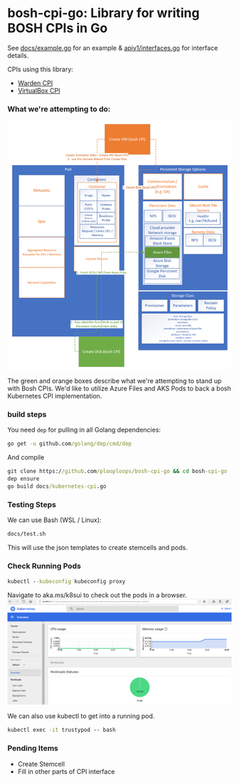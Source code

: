 # bosh-cpi-go: Library for writing BOSH CPIs in Go

See [docs/example.go](docs/example.go) for an example & [apiv1/interfaces.go](apiv1/interfaces.go) for interface details.

CPIs using this library:

- [Warden CPI](https://github.com/cppforlife/bosh-warden-cpi-release)
- [VirtualBox CPI](https://github.com/cppforlife/bosh-virtualbox-cpi-release)

### What we're attempting to do:

![](images/poddiagram.png?raw=true)

The green and orange boxes describe what we're attempting to stand up with Bosh CPIs.  We'd like to utilize Azure Files and AKS Pods to back a bosh Kubernetes CPI implementation.

### build steps

You need `dep` for pulling in all Golang dependencies:

```cmd
go get -u github.com/golang/dep/cmd/dep
```

And compile

```cmd
git clone https://github.com/plooploops/bosh-cpi-go && cd bosh-cpi-go
dep ensure
go build docs/kubernetes-cpi.go
```

### Testing Steps

We can use Bash (WSL / Linux):
```cmd
docs/test.sh
```

This will use the json templates to create stemcells and pods.

### Check Running Pods

```cmd
kubectl --kubeconfig kubeconfig proxy
```

Navigate to aka.ms/k8sui to check out the pods in a browser.
![](images/podbrowser.png?raw=true)

We can also use kubectl to get into a running pod.

```cmd
kubectl exec -it trustypod -- bash
```

### Pending Items

- Create Stemcell
- Fill in other parts of CPI interface